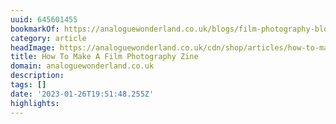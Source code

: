 ```yaml
---
uuid: 645601455
bookmarkOf: https://analoguewonderland.co.uk/blogs/film-photography-blog/how-to-make-a-film-photography-zine
category: article
headImage: https://analoguewonderland.co.uk/cdn/shop/articles/how-to-make-a-film-photography-zine-304983.jpg?v=1659982310
title: How To Make A Film Photography Zine
domain: analoguewonderland.co.uk
description: 
tags: []
date: '2023-01-26T19:51:48.255Z'
highlights: 
---
```




